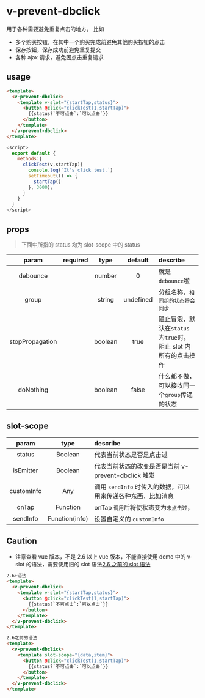 # v-prevent-dbclick

用于各种需要避免重复点击的地方。
比如

- 多个购买按钮，在其中一个购买完成前避免其他购买按钮的点击
- 保存按钮，保存成功前避免重复提交
- 各种 ajax 请求，避免因点击重复请求

## usage

```html
<template>
  <v-prevent-dbclick>
    <template v-slot="{startTap,status}">
      <button @click="clickTest(1,startTap)">
        {{status?`不可点击`:`可以点击`}}
      </button>
    </template>
  </v-prevent-dbclick>
</template>
```

```js
<script>
  export default {
    methods:{
      clickTest(v,startTap){
        console.log(`It's click test.`)
        setTimeout(() => {
          startTap()
        }, 3000);
      }
    }
  }
</script>
```

## props

> 下面中所指的 status 均为 slot-scope 中的 status

|      param      | required |  type   |  default  | describe                                                       |
| :-------------: | :------: | :-----: | :-------: | :------------------------------------------------------------- |
|    debounce     |          | number  |     0     | 就是 `debounce`啦                                               |
|      group      |          | string  | undefined | 分组名称，`相同组的状态将会同步`                     |
| stopPropagation |          | boolean |   true    | 阻止冒泡，默认在`status`为`true`时，阻止 slot 内所有的点击操作 |
|    doNothing    |          | boolean |   false   | 什么都不做，可以接收同一个`group`传递的状态                    |

## slot-scope

|   param    |      type      | describe                                                     |
| :--------: | :------------: | :----------------------------------------------------------- |
|   status   |    Boolean     | 代表当前状态是否是点击过                                     |
| isEmitter  |    Boolean     | 代表当前状态的改变是否是当前 v-prevent-dbclick 触发          |
| customInfo |      Any       | 调用 `sendInfo` 时传入的数据，可以用来传递各种东西，比如消息 |
|   onTap    |    Function    | onTap `调用`后将使状态变为`未点击过`，                       |
|  sendInfo  | Function(info) | 设置自定义的 `customInfo`                                    |

## Caution

- 注意查看 vue 版本，不是 2.6 以上 vue 版本，不能直接使用 demo 中的 v-slot 的语法，需要使用旧的 slot 语法[2.6 之前的 slot 语法](https://cn.vuejs.org/v2/guide/components-slots.html#%E5%BA%9F%E5%BC%83%E4%BA%86%E7%9A%84%E8%AF%AD%E6%B3%95)

```html
2.6+语法
<template>
  <v-prevent-dbclick>
    <template v-slot="{startTap,status}">
      <button @click="clickTest(1,startTap)">
        {{status?`不可点击`:`可以点击`}}
      </button>
    </template>
  </v-prevent-dbclick>
</template>
```

```html
2.6之前的语法
<template>
  <v-prevent-dbclick>
    <template slot-scope="{data,item}">
      <button @click="clickTest(1,startTap)">
        {{status?`不可点击`:`可以点击`}}
      </button>
    </template>
  </v-prevent-dbclick>
</template>
```
